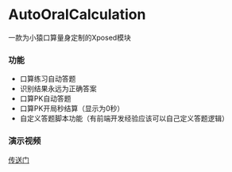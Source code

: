 # AutoOralCalculation
一款为小猿口算量身定制的Xposed模块

### 功能
- 口算练习自动答题
- 识别结果永远为正确答案
- 口算PK自动答题
- 口算PK开局秒结算（显示为0秒）
- 自定义答题脚本功能（有前端开发经验应该可以自己定义答题逻辑）

### 演示视频
[传送门](https://www.bilibili.com/video/BV14tCUYcESM/?vd_source=6d1b1cd7a08cab7216c6e020fa240e30)
